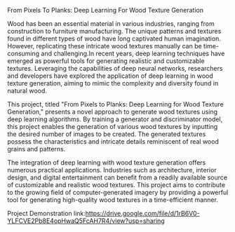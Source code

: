From Pixels To Planks: Deep Learning For Wood Texture Generation

Wood has been an essential material in various industries, ranging from construction to furniture manufacturing. The unique patterns and textures found in different types of wood have long captivated human imagination. However, replicating these intricate wood textures manually can be time-consuming and challenging.In recent years, deep learning techniques have emerged as powerful tools for generating realistic and customizable textures. Leveraging the capabilities of deep neural networks, researchers and developers have explored the application of deep learning in wood texture generation, aiming to mimic the complexity and diversity found in natural wood.

 

This project, titled "From Pixels to Planks: Deep Learning for Wood Texture Generation," presents a novel approach to generate wood textures using deep learning algorithms. By training a generator and discriminator model, this project enables the generation of various wood textures by inputting the desired number of images to be created. The generated textures possess the characteristics and intricate details reminiscent of real wood grains and patterns.

 

The integration of deep learning with wood texture generation offers numerous practical applications. Industries such as architecture, interior design, and digital entertainment can benefit from a readily available source of customizable and realistic wood textures. This project aims to contribute to the growing field of computer-generated imagery by providing a powerful tool for generating high-quality wood textures in a time-efficient manner.

Project Demonstration link:https://drive.google.com/file/d/1rB6V0-YLFCVE2Pb8E4opHwaQ5FcAH7R4/view?usp=sharing
